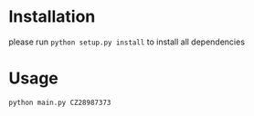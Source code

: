 # Installation

please run `python setup.py install` to install all dependencies

# Usage

```
python main.py CZ28987373
```
